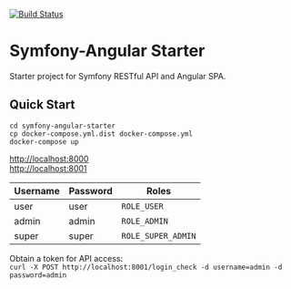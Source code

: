 [![Build Status](https://travis-ci.org/stevenpray/symfony-angular-starter.svg?branch=master)](https://travis-ci.org/stevenpray/symfony-angular-starter)

# Symfony-Angular Starter

Starter project for Symfony RESTful API and Angular SPA.

## Quick Start

````
cd symfony-angular-starter
cp docker-compose.yml.dist docker-compose.yml  
docker-compose up
````

[http://localhost:8000](http://localhost:8000)  
[http://localhost:8001](http://localhost:8001)

| Username | Password | Roles              |
|----------|----------|--------------------|
| user     | user     | `ROLE_USER`        |
| admin    | admin    | `ROLE_ADMIN`       |
| super    | super    | `ROLE_SUPER_ADMIN` |

Obtain a token for API access:  
`curl -X POST http://localhost:8001/login_check -d username=admin -d password=admin`
